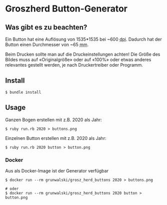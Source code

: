 # Groszherd Button-Generator

## Was gibt es zu beachten?

Ein Button hat eine Auflösung von 1535*1535 bei ~600 <acronym lang="en" title="dots per inch">dpi</acronym>. Dadurch hat der Button einen Durchmesser von ~65 <acronym title="Millimeter">mm</acronym>.
      
Beim Drucken sollte man auf die Druckeinstellungen achten! Die Größe des Bildes muss auf «Originalgröße» oder auf «100%» oder etwas anderes relevantes gestellt werden, je nach Druckertreiber oder Programm.

## Install 

```
$ bundle install
```

## Usage

Ganzen Bogen erstellen mit z.B. 2020 als Jahr:

```
$ ruby run.rb 2020 > buttons.png
```

Einzelnen Button erstellen mit z.B. 2020 als Jahr:


```
$ ruby run.rb 2020 button > button.png
```

### Docker

Aus als Docker-Image ist der Generator verfügbar

```
$ docker run --rm grunwalski/grosz_herd_buttons 2020 > buttons.png

# oder
$ docker run --rm grunwalski/grosz_herd_buttons 2020 button > button.png
```